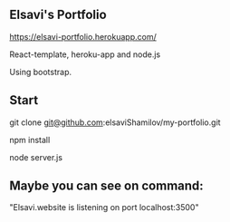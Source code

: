 ## Elsavi's Portfolio 

https://elsavi-portfolio.herokuapp.com/

React-template, heroku-app and node.js

Using bootstrap.

## Start

git clone git@github.com:elsaviShamilov/my-portfolio.git

npm install

node server.js

## Maybe you can see on command:

"Elsavi.website is listening on port localhost:3500"
